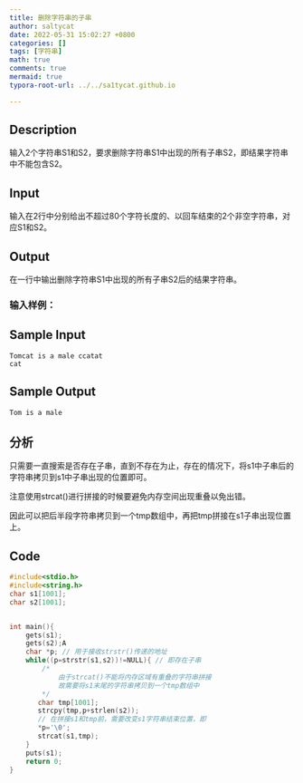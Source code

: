 ```yaml
---
title: 删除字符串的子串
author: saltycat
date: 2022-05-31 15:02:27 +0800
categories: []
tags: [字符串]
math: true
comments: true
mermaid: true
typora-root-url: ../../sa1tycat.github.io

---
```




## Description

输入2个字符串S1和S2，要求删除字符串S1中出现的所有子串S2，即结果字符串中不能包含S2。

## Input

输入在2行中分别给出不超过80个字符长度的、以回车结束的2个非空字符串，对应S1和S2。

## Output

在一行中输出删除字符串S1中出现的所有子串S2后的结果字符串。

### 输入样例：


## Sample Input 

```
Tomcat is a male ccatat
cat
```

## Sample Output 

```
Tom is a male
```

## 分析

只需要一直搜索是否存在子串，直到不存在为止，存在的情况下，将s1中子串后的字符串拷贝到s1中子串出现的位置即可。

注意使用strcat()进行拼接的时候要避免内存空间出现重叠以免出错。

因此可以把后半段字符串拷贝到一个tmp数组中，再把tmp拼接在s1子串出现位置上。

## Code

```c
#include<stdio.h>
#include<string.h>
char s1[1001];
char s2[1001];


int main(){
    gets(s1);
    gets(s2);A
    char *p; // 用于接收strstr()传递的地址
    while((p=strstr(s1,s2))!=NULL){ // 即存在子串
        /*
            由于strcat()不能将内存区域有重叠的字符串拼接
            故需要将s1末尾的字符串拷贝到一个tmp数组中
        */
       char tmp[1001];
       strcpy(tmp,p+strlen(s2));
       // 在拼接s1和tmp前，需要改变s1字符串结束位置，即
       *p='\0';
       strcat(s1,tmp);
    }
    puts(s1);
    return 0;
}
```


